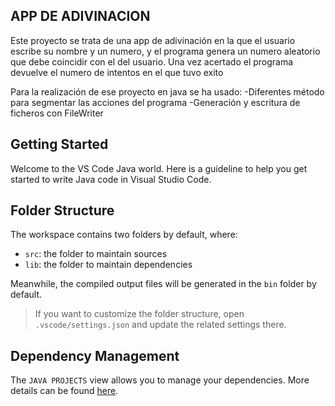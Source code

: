 ## APP DE ADIVINACION
Este proyecto se trata de una app de adivinación en la que el usuario escribe su nombre y un numero,
y el programa genera un numero aleatorio que debe coincidir con el del usuario.
Una vez acertado el programa devuelve el numero de intentos en el que tuvo exito

Para la realización de ese proyecto en java se ha usado:
-Diferentes método para segmentar las acciones del programa
-Generación y escritura de ficheros con FileWriter


## Getting Started

Welcome to the VS Code Java world. Here is a guideline to help you get started to write Java code in Visual Studio Code.

## Folder Structure

The workspace contains two folders by default, where:

- `src`: the folder to maintain sources
- `lib`: the folder to maintain dependencies

Meanwhile, the compiled output files will be generated in the `bin` folder by default.

> If you want to customize the folder structure, open `.vscode/settings.json` and update the related settings there.

## Dependency Management

The `JAVA PROJECTS` view allows you to manage your dependencies. More details can be found [here](https://github.com/microsoft/vscode-java-dependency#manage-dependencies).
